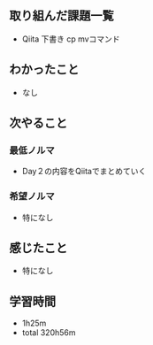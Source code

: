 ## 取り組んだ課題一覧
- Qiita 下書き cp mvコマンド
## わかったこと
- なし
## 次やること
### 最低ノルマ
- Day２の内容をQiitaでまとめていく
### 希望ノルマ
- 特になし
## 感じたこと
- 特になし
## 学習時間
- 1h25m
- total 320h56m
